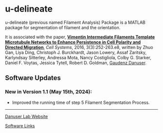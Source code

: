 # u-delineate

u-delineate (previous named Filament Analysis) Package is a MATLAB package for segmentation of filament and the orientation.

It is associated with the paper, [**Vimentin Intermediate Filaments Template Microtubule Networks to Enhance Persistence in Cell Polarity and Directed Migration**](https://doi.org/10.1016/j.cels.2016.08.007), *Cell Systems*, 2016, 3(3):252-263.e8, written by Zhuo Gan, Liya Ding, Christoph J. Burckhardt, Jason Lowery, Assaf Zaritsky, Karlyndsay Sitterley, Andressa Mota, Nancy Costigliola, Colby G. Starker, Daniel F. Voytas, Jessica Tytell, Robert D. Goldman, [Gaudenz Danuser](https://www.danuserlab-utsw.org/).

## Software Updates
### New in Version 1.1 (May 15th, 2024):
- Improved the running time of step 5 Filament Segmentation Process.
----------------------
[Danuser Lab Website](https://www.danuserlab-utsw.org/)

[Software Links](https://github.com/DanuserLab/)
